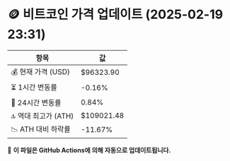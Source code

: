 # 🪙 비트코인 가격 업데이트 (2025-02-19 23:31)

| 항목                | 값 |
|--------------------|----------------|
| 💰 현재 가격 (USD) | $96323.90 |
| ⏳ 1시간 변동률    | -0.16% |
| 📆 24시간 변동률   | 0.84% |
| 🔝 역대 최고가 (ATH) | $109021.48 |
| 📉 ATH 대비 하락률 | -11.67% |

🔄 **이 파일은 GitHub Actions에 의해 자동으로 업데이트됩니다.**

